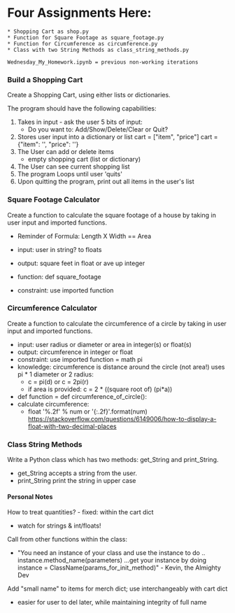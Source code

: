 # Four Assignments Here:
    * Shopping Cart as shop.py
    * Function for Square Footage as square_footage.py
    * Function for Circumference as circumference.py
    * Class with two String Methods as class_string_methods.py

    Wednesday_My_Homework.ipynb = previous non-working iterations

### Build a Shopping Cart
Create a Shopping Cart, using either lists or dictionaries. 

The program should have the following capabilities:

1) Takes in input - ask the user 5 bits of input:
    * Do you want to: Add/Show/Delete/Clear or Quit?   
2) Stores user input into a dictionary or list
    cart = ["item", "price"]
    cart = {"item": '', "price": ''}
3) The User can add or delete items
    * empty shopping cart (list or dictionary)
4) The User can see current shopping list
5) The program Loops until user 'quits'
6) Upon quitting the program, print out all items in the user's list


### Square Footage Calculator
Create a function to calculate the square footage of a house by taking in user 
input and imported functions.

* Reminder of Formula: Length X Width == Area

* input: user in string? to floats
* output: square feet in float or ave up integer
* function: def square_footage
* constraint: use imported function


### Circumference Calculator
Create a function to calculate the circumference of a circle by taking in user 
input and imported functions.

* input: user radius or diameter or area in integer(s) or float(s)
* output: circumference in integer or float
* constraint: use imported function = math pi
* knowledge: circumference is distance around the circle (not area!)
    uses pi * 1 diameter or 2 radius:
    *  c = pi(d) or c = 2pi(r)
    *  if area is provided: c = 2 * ((square root of) (pi*a))
* def function = def circumference_of_circle():
* calculate circumference:
    * float '%.2f' % num or '{:.2f}'.format(num) 
https://stackoverflow.com/questions/6149006/how-to-display-a-float-with-two-decimal-places


### Class String Methods
Write a Python class which has two methods: get_String and print_String. 
* get_String accepts a string from the user.
* print_String print the string in upper case


#### Personal Notes
How to treat quantities? - fixed: within the cart dict
* watch for strings & int/floats!

Call from other functions within the class:
* "You need an instance of your class and use the instance to do .. instance.method_name(parameters) ...get your instance by doing instance = ClassName(params_for_init_method)" 
                                    - Kevin, the Almighty Dev

Add "small name" to items for merch dict; use interchangeably with cart dict
* easier for user to del later, while maintaining integrity of full name
